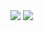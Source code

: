 
<div>
  <a href="https://github.com/GunnarGomes/GunnarGomes"></a>
  <img src="https://github-readme-stats.vercel.app/api?username=GunnarGomes&theme=radical&include_all_commits=true&count_private=true"/>
  <img src="https://github-readme-stats.vercel.app/api/top-langs/?username=GunnarGomes"/>
</div>
